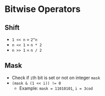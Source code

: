 # Bitwise Operators


## Shift
- `1 << n` = `2^n`
- `n << 1` = `n * 2`
- `n >> 1` = `n / 2`

## Mask

- Check if `i`th bit is set or not on integer `mask`
- `(mask & (1 << i)) != 0`
  - Example: `mask = 11010101`, `i = 3cod`

